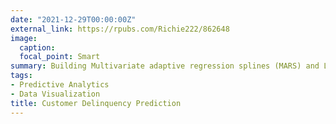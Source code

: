 ```yaml
---
date: "2021-12-29T00:00:00Z"
external_link: https://rpubs.com/Richie222/862648
image:
  caption: 
  focal_point: Smart
summary: Building Multivariate adaptive regression splines (MARS) and Logistic Predictive Models from real accounts data to predict delinquency of credit card customers.
tags:
- Predictive Analytics
- Data Visualization
title: Customer Delinquency Prediction
---
```

